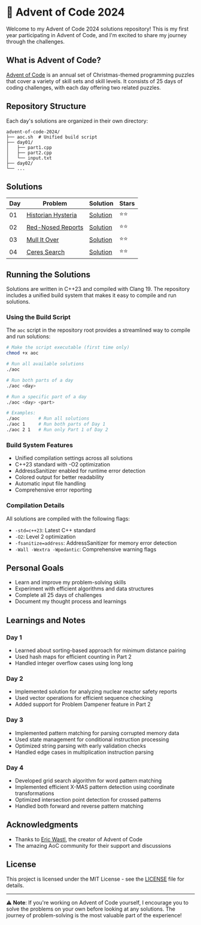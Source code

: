 # 🎄 Advent of Code 2024

Welcome to my Advent of Code 2024 solutions repository! This is my first year participating in Advent of Code, and I'm excited to share my journey through the challenges.

## What is Advent of Code?

[Advent of Code](https://adventofcode.com/2024) is an annual set of Christmas-themed programming puzzles that cover a variety of skill sets and skill levels. It consists of 25 days of coding challenges, with each day offering two related puzzles.

## Repository Structure

Each day's solutions are organized in their own directory:

```
advent-of-code-2024/
├── aoc.sh  # Unified build script
├── day01/
│   ├── part1.cpp
│   ├── part2.cpp
│   └── input.txt
├── day02/
└── ...
```

## Solutions

| Day | Problem                                                   | Solution           | Stars |
| --- | --------------------------------------------------------- | ------------------ | ----- |
| 01  | [Historian Hysteria](https://adventofcode.com/2024/day/1) | [Solution](day01/) | ⭐⭐  |
| 02  | [Red-Nosed Reports](https://adventofcode.com/2024/day/2)  | [Solution](day02/) | ⭐⭐  |
| 03  | [Mull It Over](https://adventofcode.com/2024/day/3)       | [Solution](day03/) | ⭐⭐  |
| 04  | [Ceres Search](https://adventofcode.com/2024/day/4)       | [Solution](day04/) | ⭐⭐  |

## Running the Solutions

Solutions are written in C++23 and compiled with Clang 19. The repository includes a unified build system that makes it easy to compile and run solutions.

### Using the Build Script

The `aoc` script in the repository root provides a streamlined way to compile and run solutions:

```bash
# Make the script executable (first time only)
chmod +x aoc

# Run all available solutions
./aoc

# Run both parts of a day
./aoc <day>

# Run a specific part of a day
./aoc <day> <part>

# Examples:
./aoc       # Run all solutions
./aoc 1     # Run both parts of Day 1
./aoc 2 1   # Run only Part 1 of Day 2
```

### Build System Features

- Unified compilation settings across all solutions
- C++23 standard with -O2 optimization
- AddressSanitizer enabled for runtime error detection
- Colored output for better readability
- Automatic input file handling
- Comprehensive error reporting

### Compilation Details

All solutions are compiled with the following flags:

- `-std=c++23`: Latest C++ standard
- `-O2`: Level 2 optimization
- `-fsanitize=address`: AddressSanitizer for memory error detection
- `-Wall -Wextra -Wpedantic`: Comprehensive warning flags

## Personal Goals

- Learn and improve my problem-solving skills
- Experiment with efficient algorithms and data structures
- Complete all 25 days of challenges
- Document my thought process and learnings

## Learnings and Notes

### Day 1

- Learned about sorting-based approach for minimum distance pairing
- Used hash maps for efficient counting in Part 2
- Handled integer overflow cases using long long

### Day 2

- Implemented solution for analyzing nuclear reactor safety reports
- Used vector operations for efficient sequence checking
- Added support for Problem Dampener feature in Part 2

### Day 3

- Implemented pattern matching for parsing corrupted memory data
- Used state management for conditional instruction processing
- Optimized string parsing with early validation checks
- Handled edge cases in multiplication instruction parsing

### Day 4

- Developed grid search algorithm for word pattern matching
- Implemented efficient X-MAS pattern detection using coordinate transformations
- Optimized intersection point detection for crossed patterns
- Handled both forward and reverse pattern matching

## Acknowledgments

- Thanks to [Eric Wastl](http://was.tl/), the creator of Advent of Code
- The amazing AoC community for their support and discussions

## License

This project is licensed under the MIT License - see the [LICENSE](LICENSE) file for details.

---

⚠️ **Note**: If you're working on Advent of Code yourself, I encourage you to solve the problems on your own before looking at any solutions. The journey of problem-solving is the most valuable part of the experience!
